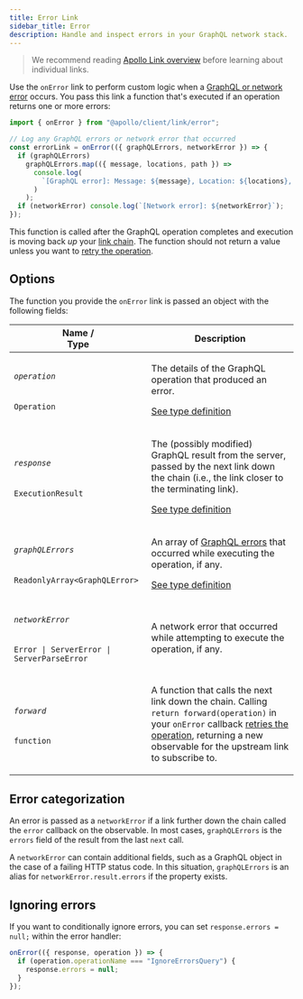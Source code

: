 ```yaml
---
title: Error Link
sidebar_title: Error
description: Handle and inspect errors in your GraphQL network stack.
---
```


> We recommend reading [Apollo Link overview](./introduction/) before learning about individual links.

Use the `onError` link to perform custom logic when a [GraphQL or network error](../../data/error-handling/) occurs. You pass this link a function that's executed if an operation returns one or more errors:

```js
import { onError } from "@apollo/client/link/error";

// Log any GraphQL errors or network error that occurred
const errorLink = onError(({ graphQLErrors, networkError }) => {
  if (graphQLErrors)
    graphQLErrors.map(({ message, locations, path }) =>
      console.log(
        `[GraphQL error]: Message: ${message}, Location: ${locations}, Path: ${path}`
      )
    );
  if (networkError) console.log(`[Network error]: ${networkError}`);
});
```

This function is called after the GraphQL operation completes and execution is moving back _up_ your [link chain](./introduction/#handling-a-response). The function should not return a value unless you want to [retry the operation](../../data/error-handling#retrying-operations).

## Options

The function you provide the `onError` link is passed an object with the following fields:

<table class="field-table">
  <thead>
    <tr>
      <th>Name /<br/>Type</th>
      <th>Description</th>
    </tr>
  </thead>

<tbody>
<tr>
<td>

###### `operation`

`Operation`
</td>
<td>

The details of the GraphQL operation that produced an error.

[See type definition](https://github.com/apollographql/apollo-client/blob/main/src/link/core/types.ts#L14-L21)
</td>
</tr>


<tr>
<td>

###### `response`

`ExecutionResult`
</td>
<td>

The (possibly modified) GraphQL result from the server, passed by the next link down the chain (i.e., the link closer to the terminating link).

[See type definition](https://github.com/graphql/graphql-js/blob/main/src/execution/execute.d.ts#L49-L57)
</td>
</tr>


<tr>
<td>

###### `graphQLErrors`

`ReadonlyArray<GraphQLError>`
</td>
<td>

An array of [GraphQL errors](../../data/error-handling/#graphql-errors) that occurred while executing the operation, if any.

[See type definition](https://github.com/graphql/graphql-js/blob/main/src/error/GraphQLError.d.ts)

</td>
</tr>


<tr>
<td>

###### `networkError`

`Error | ServerError | ServerParseError`
</td>
<td>

A network error that occurred while attempting to execute the operation, if any.

</td>
</tr>


<tr>
<td>

###### `forward`

`function`
</td>
<td>

A function that calls the next link down the chain. Calling `return forward(operation)` in your `onError` callback [retries the operation](../../data/error-handling#retrying-operations), returning a new observable for the upstream link to subscribe to.

</td>
</tr>

</tbody>
</table>

## Error categorization

An error is passed as a `networkError` if a link further down the chain called the `error` callback on the observable. In most cases, `graphQLErrors` is the `errors` field of the result from the last `next` call.

A `networkError` can contain additional fields, such as a GraphQL object in the case of a failing HTTP status code. In this situation, `graphQLErrors` is an alias for `networkError.result.errors` if the property exists.

## Ignoring errors

If you want to conditionally ignore errors, you can set `response.errors = null;` within the error handler:

```js
onError(({ response, operation }) => {
  if (operation.operationName === "IgnoreErrorsQuery") {
    response.errors = null;
  }
});
```

